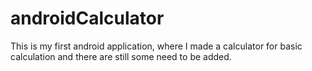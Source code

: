 # androidCalculator
This is my first android application, where I made a calculator for basic calculation and there are still some need to be added.
